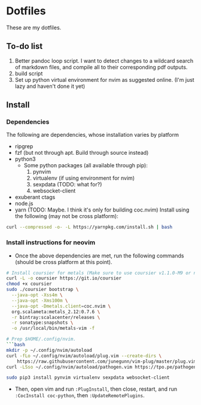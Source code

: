 # Dotfiles

These are my dotfiles.

## To-do list

1. Better pandoc loop script.  I want to detect changes to a wildcard search of markdown files, and compile all to their corresponding pdf outputs.
2. build script
3. Set up python virtual environment for nvim as suggested online. (I'm just lazy and haven't done it yet)

## Install

### Dependencies
The following are dependencies, whose installation varies by platform
* ripgrep
* fzf (but not through apt.  Build through source instead)
* python3
    * Some python packages (all available through pip):
        1. pynvim
        2. virtualenv (if using environment for nvim)
        3. sexpdata (TODO: what for?)
        4. websocket-client
* exuberant ctags
* node.js
* yarn (TODO: Maybe.  I think it's only for building coc.nvim) Install using the following (may not be cross platform):
```bash
curl --compressed -o- -L https://yarnpkg.com/install.sh | bash
```

### Install instructions for neovim

* Once the above dependencies are met, run the following commands (should be cross platform at this point).
```bash
# Install coursier for metals (Make sure to use coursier v1.1.0-M9 or newer).
curl -L -o coursier https://git.io/coursier
chmod +x coursier
sudo ./coursier bootstrap \
  --java-opt -Xss4m \
  --java-opt -Xms100m \
  --java-opt -Dmetals.client=coc.nvim \
  org.scalameta:metals_2.12:0.7.6 \
  -r bintray:scalacenter/releases \
  -r sonatype:snapshots \
  -o /usr/local/bin/metals-vim -f

# Prep $HOME/.config/nvim.
```bash
mkdir -p ~/.config/nvim/autoload
curl -fLo ~/.config/nvim/autoload/plug.vim --create-dirs \
    https://raw.githubusercontent.com/junegunn/vim-plug/master/plug.vim
curl -LSso ~/.config/nvim/autoload/pathogen.vim https://tpo.pe/pathogen.vim

sudo pip3 install pynvim virtualenv sexpdata websocket-client
```
* Then, open vim and run `:PlugInstall`, then close, restart, and run `:CocInstall coc-python`, then `:UpdateRemotePlugins`.



